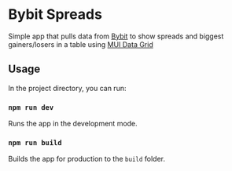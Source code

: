 # Bybit Spreads

Simple app that pulls data from [Bybit](https://www.bybit.com/) to show spreads and biggest gainers/losers in a table using [MUI Data Grid](https://mui.com/x/react-data-grid/)

## Usage

In the project directory, you can run:

### `npm run dev`

Runs the app in the development mode.

### `npm run build`

Builds the app for production to the `build` folder.
